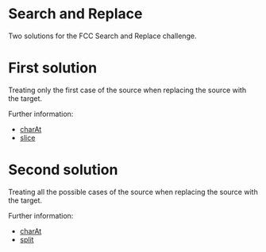 # Search and Replace

Two solutions for the FCC Search and Replace challenge.

# First solution
Treating only the first case of the source when replacing the source with the target.

Further information:
*  [charAt](https://developer.mozilla.org/en-US/docs/Web/JavaScript/Reference/Global_Objects/String/charAt)
*  [slice](https://developer.mozilla.org/en/docs/Web/JavaScript/Reference/Global_Objects/String/slice)

# Second solution
Treating all the possible cases of the source when replacing the source with the target.

Further information:
*  [charAt](https://developer.mozilla.org/en-US/docs/Web/JavaScript/Reference/Global_Objects/String/charAt)
*  [split](https://developer.mozilla.org/en-US/docs/Web/JavaScript/Reference/Global_Objects/String/split)

